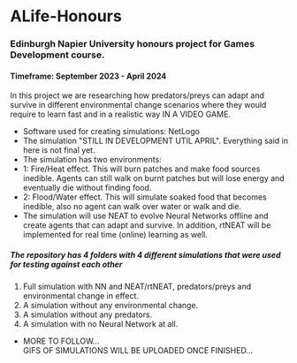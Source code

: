 # ALife-Honours
### Edinburgh Napier University honours project for Games Development course. </br>
#### Timeframe: September 2023 - April 2024
In this project we are researching how predators/preys can adapt and survive in different environmental change scenarios where they would require to learn fast and in a realistic way IN A VIDEO GAME. </br>
* Software used for creating simulations: NetLogo
* The simulation "STILL IN DEVELOPMENT UTIL APRIL". Everything said in here is not final yet.
* The simulation has two environments:
* 1: Fire/Heat effect. This will burn patches and make food sources inedible. Agents can still walk on burnt patches but will lose energy and eventually die without finding food.
* 2: Flood/Water effect. This will simulate soaked food that becomes inedible, also no agent can walk over water or walk and die.
* The simulation will use NEAT to evolve Neural Networks offline and create agents that can adapt and survive. In addition, rtNEAT will be implemented for real time (online) learning as well.
##### The repository has 4 folders with 4 different simulations that were used for testing against each other
 1. Full simulation with NN and NEAT/rtNEAT, predators/preys and environmental change in effect.
 2. A simulation without any environmental change.
 3. A simulation without any predators.
 4. A simulation with no Neural Network at all.
     
* MORE TO FOLLOW... </br>
GIFS OF SIMULATIONS WILL BE UPLOADED ONCE FINISHED...
